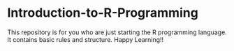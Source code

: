 # Introduction-to-R-Programming
This repository is for you who are just starting the R programming language. It contains basic rules and structure.
Happy Learning!!
